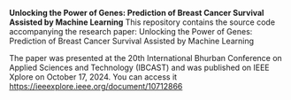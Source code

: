**Unlocking the Power of Genes: Prediction of Breast Cancer Survival Assisted by Machine Learning**
This repository contains the source code accompanying the research paper: Unlocking the Power of Genes: Prediction of Breast Cancer Survival Assisted by Machine Learning

The paper was presented at the 20th International Bhurban Conference on Applied Sciences and Technology (IBCAST) and was published on IEEE Xplore on October 17, 2024.
You can access it https://ieeexplore.ieee.org/document/10712866
